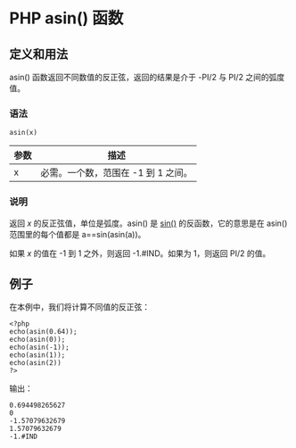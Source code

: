 # PHP asin() 函数



## 定义和用法

asin() 函数返回不同数值的反正弦，返回的结果是介于 -PI/2 与 PI/2 之间的弧度值。

### 语法

```
asin(x)
```

| 参数 | 描述 |
| --- | --- |
| x | 必需。一个数，范围在 -1 到 1 之间。 |

### 说明

返回 _x_ 的反正弦值，单位是弧度。asin() 是 [sin()](/php/func_math_sin.asp "PHP sin() 函数") 的反函数，它的意思是在 asin() 范围里的每个值都是 a==sin(asin(a))。

如果 _x_ 的值在 -1 到 1 之外，则返回 -1.#IND。如果为 1，则返回 PI/2 的值。

## 例子

在本例中，我们将计算不同值的反正弦：

```
<?php
echo(asin(0.64));
echo(asin(0));
echo(asin(-1));
echo(asin(1));
echo(asin(2))
?>
```

输出：

```
0.694498265627
0
-1.57079632679
1.57079632679
-1.#IND
```



